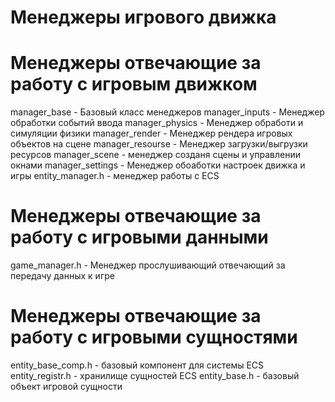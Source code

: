# Менеджеры игрового движка

#  Менеджеры отвечающие за работу с игровым движком
manager_base        - Базовый класс менеджеров
manager_inputs      - Менеджер обработки событий ввода
manager_physics     - Менеджер обработи и симуляции физики
manager_render      - Менеджер рендера игровых объектов на сцене
manager_resourse    - Менеджер загрузки/выгрузки ресурсов
manager_scene       - менеджер созданя сцены и управлении окнами
manager_settings    - Менеджер обоаботки настроек движка и игры
entity_manager.h    - менеджер работы с ECS

#  Менеджеры отвечающие за работу с игровыми данными
game_manager.h      - Менеджер прослушивающий отвечающий за передачу данных к игре


#  Менеджеры отвечающие за работу с игровыми сущностями
entity_base_comp.h  - базовый компонент для системы ECS 
entity_registr.h    - хранилище сущностей ECS
entity_base.h       - базовый объект игровой сущности 
